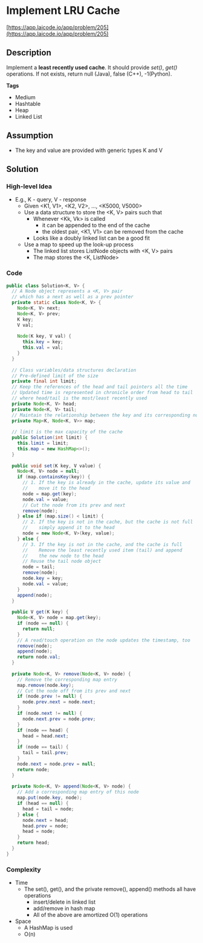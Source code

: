 # Implement LRU Cache

[https://app.laicode.io/app/problem/205](https://app.laicode.io/app/problem/205)

## Description

Implement a **least recently used cache**. It should provide *set()*, *get()* operations. If not exists, return null (Java), false (C++), -1(Python).

**Tags**

- Medium
- Hashtable
- Heap
- Linked List

## Assumption

- The key and value are provided with generic types K and V

## Solution

### High-level Idea

- E.g., K - query, V - response
  - Given <K1, V1>, <K2, V2>, ..., <K5000, V5000>
  - Use a data structure to store the <K, V> pairs such that
    - Whenever <Kk, Vk> is called
      - it can be appended to the end of the cache
      - the oldest pair, <K1, V1> can be removed from the cache
    - Looks like a doubly linked list can be a good fit
  - Use a map to speed up the look-up process
    - The linked list stores ListNode objects with <K, V> pairs
    - The map stores the <K, ListNode>

### Code

```java
public class Solution<K, V> {
  // A Node object represents a <K, V> pair
  // which has a next as well as a prev pointer
  private static class Node<K, V> {
    Node<K, V> next;
    Node<K, V> prev;
    K key;
    V val;
    
    Node(K key, V val) {
      this.key = key;
      this.val = val;
    }
  }
  
  // Class variables/data structures declaration
  // Pre-defined limit of the size
  private final int limit;
  // Keep the references of the head and tail pointers all the time
  // Updated time is represented in chronicle order from head to tail
  // where head/tail is the most/least recently used
  private Node<K, V> head;
  private Node<K, V> tail;
  // Maintain the relationship between the key and its corresponding node
  private Map<K, Node<K, V>> map;
  
  // limit is the max capacity of the cache
  public Solution(int limit) {
    this.limit = limit;
    this.map = new HashMap<>();
  }
  
  public void set(K key, V value) {
    Node<K, V> node = null;
    if (map.containsKey(key)) {
      // 1. If the key is already in the cache, update its value and 
      //    move it to the head
      node = map.get(key);
      node.val = value;
      // Cut the node from its prev and next
      remove(node);
    } else if (map.size() < limit) {
      // 2. If the key is not in the cache, but the cache is not full
      //    simply append it to the head
      node = new Node<K, V>(key, value);
    } else {
      // 3. If the key is not in the cache, and the cache is full
      //    Remove the least recently used item (tail) and append
      //    the new node to the head
      // Reuse the tail node object
      node = tail;
      remove(node);
      node.key = key;
      node.val = value;
    }
    append(node);
  }
  
  public V get(K key) {
    Node<K, V> node = map.get(key);
    if (node == null) {
      return null;
    }
    // A read/touch operation on the node updates the timestamp, too
    remove(node);
    append(node);
    return node.val;
  }
  
  private Node<K, V> remove(Node<K, V> node) {
    // Remove the corresponding map entry
    map.remove(node.key);
    // Cut the node off from its prev and next
    if (node.prev != null) {
      node.prev.next = node.next;
    }
    if (node.next != null) {
      node.next.prev = node.prev;
    }
    if (node == head) {
      head = head.next;
    }
    if (node == tail) {
      tail = tail.prev;
    }
    node.next = node.prev = null;
    return node;
  }
  
  private Node<K, V> append(Node<K, V> node) {
    // Add a corresponding map entry of this node
    map.put(node.key, node);
    if (head == null) {
      head = tail = node;
    } else {
      node.next = head;
      head.prev = node;
      head = node;
    }
    return head;
  }
}
```

### Complexity

- Time
  - The set(), get(), and the private remove(), append() methods all have operations 
    - insert/delete in linked list
    - add/remove in hash map
    - All of the above are amortized O(1) operations
- Space
  - A HashMap is used
  - O(n)
  